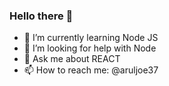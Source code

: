 ### Hello there 👋


- 🌱 I’m currently learning Node JS
- 🤔 I’m looking for help with Node
- 💬 Ask me about REACT
- 📫 How to reach me: @aruljoe37


<!--
**JOEMN96/JOEMN96** is a ✨ _special_ ✨ repository because its `README.md` (this file) appears on your GitHub profile.

Here are some ideas to get you started:

- 🔭 I’m currently working on ...
- 🌱 I’m currently learning Node JS
- 👯 I’m looking to collaborate on ...
- 🤔 I’m looking for help with Node
- 💬 Ask me about REACT
- 📫 How to reach me: @aruljoe37

-->
